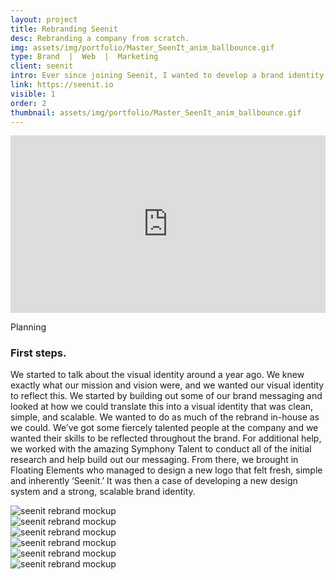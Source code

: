 ```yaml
---
layout: project
title: Rebranding Seenit
desc: Rebranding a company from scratch.
img: assets/img/portfolio/Master_SeenIt_anim_ballbounce.gif
type: Brand  |  Web  |  Marketing
client: seenit
intro: Ever since joining Seenit, I wanted to develop a brand identity for the company. Early in 2020, after months of hard work and graft, I finally succeeded.
link: https://seenit.io
visible: 1
order: 2
thumbnail: assets/img/portfolio/Master_SeenIt_anim_ballbounce.gif
---
```


<section>
    <div class="container">
        <div class="row">
            <div class="col-12">
                <div style="padding:56.25% 0 0 0;position:relative;">
                    <iframe style="position:absolute;top:0;left:0;width:100%;height:100%;" src="https://www.youtube.com/embed/PaZUay35D5o" frameborder="0" allow="accelerometer; autoplay; clipboard-write; encrypted-media; gyroscope; picture-in-picture" allowfullscreen></iframe>
                </div>
            </div>
        </div>
        <div class="row">
            <div class="col-12">
                <p class="subhead">Planning</p>
            </div>
        </div>
    </div>
    <div class="container">
        <div class="row">
            <div class="col-6">
                <h3>First steps.</h3>
                <p>We started to talk about the visual identity around a year ago. We knew exactly what our mission and vision were, and we wanted our visual identity to reflect this. We started by building out some of our brand messaging and looked at how we could translate this into a visual identity that was clean, simple, and scalable. We wanted to do as much of the rebrand in-house as we could. We’ve got some fiercely talented people at the company and we wanted their skills to be reflected throughout the brand. For additional help, we worked with the amazing Symphony Talent to conduct all of the initial research and help build out our messaging. From there, we brought in Floating Elements who managed to design a new logo that felt fresh, simple and inherently ‘Seenit.’ It was then a case of developing a new design system and a strong, scalable brand identity.
                </p>
            </div>
        </div>
    </div>
</section>

<section>
    <div class="full-width portfolio-banner">
        <img data-src="{{ site.baseurl}}/assets/img/portfolio/mockup-1.jpg" class="no-padding lazy full-width portfolio-banner-image" alt="seenit rebrand mockup" />
    </div>
</section>

<section>
    <div class="full-width portfolio-banner">
        <img data-src="{{ site.baseurl}}/assets/img/portfolio/mockup-2.jpg" class="no-padding lazy full-width portfolio-banner-image" alt="seenit rebrand mockup" />
    </div>
</section>

<section>
    <div class="full-width portfolio-banner">
        <img data-src="{{ site.baseurl}}/assets/img/portfolio/mockup-3.jpg" class="no-padding lazy full-width portfolio-banner-image" alt="seenit rebrand mockup" />
    </div>
</section>

<section>
    <div class="full-width portfolio-banner">
        <img data-src="{{ site.baseurl}}/assets/img/portfolio/mockup-4.jpg" class="no-padding lazy full-width portfolio-banner-image" alt="seenit rebrand mockup" />
    </div>
</section>

<section>
    <div class="full-width portfolio-banner">
        <img data-src="{{ site.baseurl}}/assets/img/portfolio/mockup-5.jpg" class="no-padding lazy full-width portfolio-banner-image" alt="seenit rebrand mockup" />
    </div>
</section>

<section>
    <div class="full-width portfolio-banner">
        <img data-src="{{ site.baseurl}}/assets/img/portfolio/mockup-6.jpg" class="no-padding lazy full-width portfolio-banner-image" alt="seenit rebrand mockup" />
    </div>
</section>

